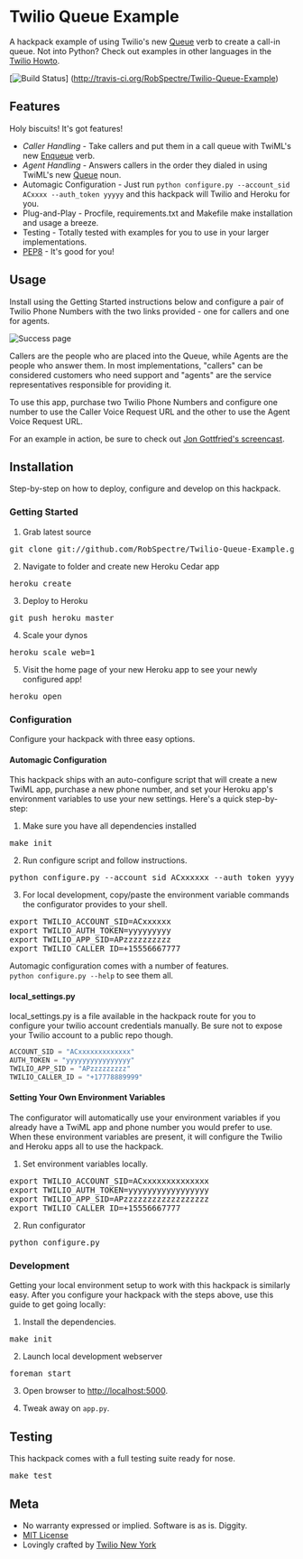 # Twilio Queue Example

A hackpack example of using Twilio's new
[Queue](http://www.twilio.com/docs/api/twiml/queue) verb to create a call-in
queue.  Not into Python?  Check out examples in other languages in the
[Twilio Howto](http://www.twilio.com/docs/howto/callqueue).

[![Build
Status](https://secure.travis-ci.org/RobSpectre/Twilio-Queue-Example.png)]
(http://travis-ci.org/RobSpectre/Twilio-Queue-Example)


## Features

Holy biscuits! It's got features!

* _Caller Handling_ - Take callers and put
  them in a call queue with TwiML's new
  [Enqueue](http://www.twilio.com/docs/api/twiml/enqueue) verb.  
* _Agent Handling_ - Answers callers in the order they dialed in using TwiML's
  new [Queue](http://www.twilio.com/docs/api/twiml/queue) noun.
* Automagic Configuration - Just run `python configure.py --account_sid ACxxxx --auth_token yyyyy` 
  and this hackpack will Twilio and Heroku for you.
* Plug-and-Play - Procfile, requirements.txt and Makefile make installation
  and usage a breeze.
* Testing - Totally tested with examples for you to use in your larger
  implementations. 
* [PEP8](http://www.python.org/dev/peps/pep-0008/) - It's good for you!

## Usage

Install using the Getting Started instructions below and configure a pair of
Twilio Phone Numbers with the two links provided - one for callers and one for
agents.

![Success
page](https://raw.github.com/RobSpectre/Twilio-Queue-Example/master/static/images/screenshot.png)

Callers are the people who are placed into the Queue, while Agents are the
people who answer them.  In most implementations, "callers" can be considered
customers who need support and "agents" are the service representatives
responsible for providing it.

To use this app, purchase two Twilio Phone Numbers and configure one number to
use the Caller Voice Request URL and the other to use the Agent Voice Request
URL.

For an example in action, be sure to check out [Jon Gottfried's
screencast](https://www.youtube.com/watch?v=AICLFi2djbs).

## Installation

Step-by-step on how to deploy, configure and develop on this hackpack.

### Getting Started 

1) Grab latest source
<pre>
git clone git://github.com/RobSpectre/Twilio-Queue-Example.git 
</pre>

2) Navigate to folder and create new Heroku Cedar app
<pre>
heroku create
</pre>

3) Deploy to Heroku
<pre>
git push heroku master
</pre>

4) Scale your dynos
<pre>
heroku scale web=1
</pre>

5) Visit the home page of your new Heroku app to see your newly configured app!
<pre>
heroku open
</pre>


### Configuration

Configure your hackpack with three easy options.

#### Automagic Configuration

This hackpack ships with an auto-configure script that will create a new TwiML
app, purchase a new phone number, and set your Heroku app's environment
variables to use your new settings.  Here's a quick step-by-step:

1) Make sure you have all dependencies installed
<pre>
make init
</pre>

2) Run configure script and follow instructions.
<pre>
python configure.py --account_sid ACxxxxxx --auth_token yyyyyyy
</pre>

3) For local development, copy/paste the environment variable commands the
configurator provides to your shell.
<pre>
export TWILIO_ACCOUNT_SID=ACxxxxxx
export TWILIO_AUTH_TOKEN=yyyyyyyyy
export TWILIO_APP_SID=APzzzzzzzzzz
export TWILIO_CALLER_ID=+15556667777
</pre>

Automagic configuration comes with a number of features.  
`python configure.py --help` to see them all.


#### local_settings.py

local_settings.py is a file available in the hackpack route for you to configure
your twilio account credentials manually.  Be sure not to expose your Twilio
account to a public repo though.

```python
ACCOUNT_SID = "ACxxxxxxxxxxxxx" 
AUTH_TOKEN = "yyyyyyyyyyyyyyyy"
TWILIO_APP_SID = "APzzzzzzzzz"
TWILIO_CALLER_ID = "+17778889999"
```

#### Setting Your Own Environment Variables

The configurator will automatically use your environment variables if you
already have a TwiML app and phone number you would prefer to use.  When these
environment variables are present, it will configure the Twilio and Heroku apps
all to use the hackpack.

1) Set environment variables locally.
<pre>
export TWILIO_ACCOUNT_SID=ACxxxxxxxxxxxxxx
export TWILIO_AUTH_TOKEN=yyyyyyyyyyyyyyyyy
export TWILIO_APP_SID=APzzzzzzzzzzzzzzzzzz
export TWILIO_CALLER_ID=+15556667777
</pre>

2) Run configurator
<pre>
python configure.py
</pre>


### Development

Getting your local environment setup to work with this hackpack is similarly
easy.  After you configure your hackpack with the steps above, use this guide to
get going locally:

1) Install the dependencies.
<pre>
make init
</pre>

2) Launch local development webserver
<pre>
foreman start
</pre>

3) Open browser to [http://localhost:5000](http://localhost:5000).

4) Tweak away on `app.py`.


## Testing

This hackpack comes with a full testing suite ready for nose.

<pre>
make test
</pre>


## Meta 

* No warranty expressed or implied.  Software is as is. Diggity.
* [MIT License](http://www.opensource.org/licenses/mit-license.html)
* Lovingly crafted by [Twilio New
 York](http://www.meetup.com/Twilio/New-York-NY/) 
